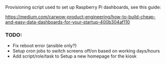 Provisioning script used to set up Raspberry Pi dashboards, see this guide:

https://medium.com/carwow-product-engineering/how-to-build-cheap-and-easy-data-dashboards-for-your-startup-400b304af110


### TODO:

* Fix reboot error (ansible only?)
* Setup cron jobs to switch screens off/on based on working days/hours
* Add script/role/task to Setup a new homepage for the kiosk

